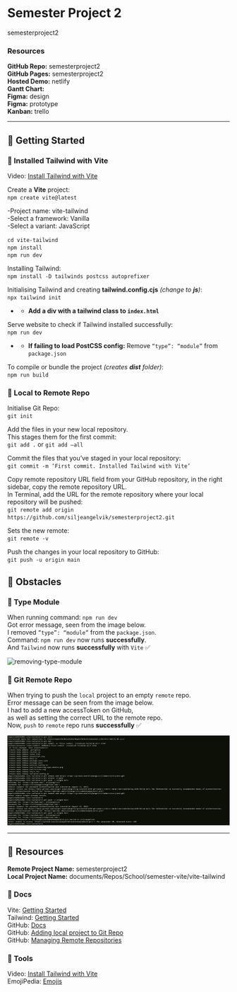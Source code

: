 # Semester Project 2

semesterproject2

### Resources
**GitHub Repo:** semesterproject2   
**GitHub Pages:** semesterproject2   
**Hosted Demo:** netlify   
**Gantt Chart:**   
**Figma:** design   
**Figma:** prototype    
**Kanban:** trello

---

## 🔸 Getting Started

### 🔸 Installed Tailwind with Vite 
Video: [Install Tailwind with Vite](https://www.youtube.com/watch?v=c0UnSx06BCU)


Create a **Vite** project:   
`npm create vite@latest`

-Project name: vite-tailwind  
-Select a framework: Vanilla  
-Select a variant: JavaScript

`cd vite-tailwind`  
`npm install`     
`npm run dev`

Installing Tailwind:  
`npm install -D tailwinds postcss autoprefixer`

Initialising Tailwind and creating **tailwind.config.cjs** _(change to **js**)_:  
`npx tailwind init`

* * **Add a div with a tailwind class to `index.html`**

Serve website to check if Tailwind installed successfully:  
`npm run dev`

* * **If failing to load PostCSS config:** Remove `“type”: “module”` from `package.json`

To compile or bundle the project _(creates **dist** folder)_:  
`npm run build`

### 🔸 Local to Remote Repo 

Initialise Git Repo:   
`git init`

Add the files in your new local repository.   
This stages them for the first commit:      
`git add .` or `git add —all`

Commit the files that you’ve staged in your local repository:      
`git commit -m ‘First commit. Installed Tailwind with Vite’`

Copy remote repository URL field from your GitHub repository, in the right sidebar, copy the remote repository URL.  
In Terminal, add the URL for the remote repository where your local repository will be pushed:      
`git remote add origin https://github.com/siljeangelvik/semesterproject2.git`

Sets the new remote:    
`git remote -v`

Push the changes in your local repository to GitHub:     
`git push -u origin main`


## 🔻 Obstacles

### 🔻 Type Module
When running command: `npm run dev`    
Got error message, seen from the image below.  
I removed `”type”: “module”` from the `package.json`.  
Command: `npm run dev` now runs **successfully**.    
And `Tailwind` now runs **successfully** with `Vite` ✅  

<img src="dist/removing_type-module.png" width="750" alt="removing-type-module">


### 🔻 Git Remote Repo

When trying to push the `local` project to an empty `remote` repo.  
Error message can be seen from the image below.  
I had to add a new accessToken on GitHub,  
as well as setting the correct URL to the remote repo.   
Now, `push` to `remote` repo runs **successfully** ✅   

<img src="public/git-init-from-https-ssh.png" width="750" alt="git-init-from-https-ssh">


---       

## 🔹 Resources

**Remote Project Name:** semesterproject2  
**Local Project Name:** documents/Repos/School/semester-vite/vite-tailwind

### 🔹 Docs
Vite: [Getting Started](https://vitejs.dev/guide/)  
Tailwind: [Getting Started](https://tailwindcss.com/docs/installation)  
GitHub: [Docs](https://docs.github.com/en/rest/overview/permissions-required-for-fine-grained-personal-access-tokens)   
GitHub: [Adding local project to Git Repo](https://gist.github.com/alexpchin/102854243cd066f8b88e)  
GitHub: [Managing Remote Repositories](https://docs.github.com/en/get-started/getting-started-with-git/managing-remote-repositories#switching-remote-urls-from-https-to-ssh)  

### 🔹 Tools
Video: [Install Tailwind with Vite](https://www.youtube.com/watch?v=c0UnSx06BCU)  
EmojiPedia: [Emojis](https://emojipedia.org/)  

